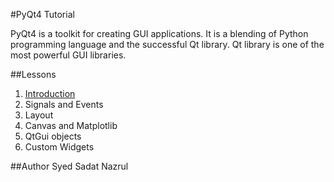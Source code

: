 #PyQt4 Tutorial

PyQt4 is a toolkit for creating GUI applications. It is a blending of Python programming language and the successful Qt library. Qt library is one of the most powerful GUI libraries.

##Lessons
1. [Introduction](https://github.com/snazrul1/PyRevolution/blob/master/PyQt4/1.%20Introduction.ipynb)
2. Signals and Events
3. Layout
4. Canvas and Matplotlib
5. QtGui objects
6. Custom Widgets

##Author
Syed Sadat Nazrul
